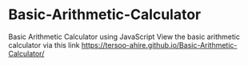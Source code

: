 # Basic-Arithmetic-Calculator
Basic Arithmetic Calculator using JavaScript
View the basic arithmetic calculator via this link https://tersoo-ahire.github.io/Basic-Arithmetic-Calculator/
